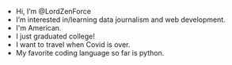 - Hi, I’m @LordZenForce
- I’m interested in/learning data journalism and web development. 
- I'm American.
- I just graduated college! 
- I want to travel when Covid is over.
- My favorite coding language so far is python.



